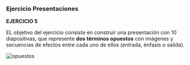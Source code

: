 ### Ejercicio  Presentaciones


**EJERCICIO 5**

EL objetivo del ejercicio consiste en construir una presentación con 10 diapositivas, que represente  **dos términos opuestos**  con imágenes y secuencias de efectos entre cada uno de ellos (entrada, énfasis o salida).

![opuestos](https://www.opcionweb.com/datopcnweb/uploads/2007/02/opuestos.jpg)
<!--stackedit_data:
eyJoaXN0b3J5IjpbLTE2MTkwNjc2NTAsLTE2NDkyNTUxMzFdfQ
==
-->